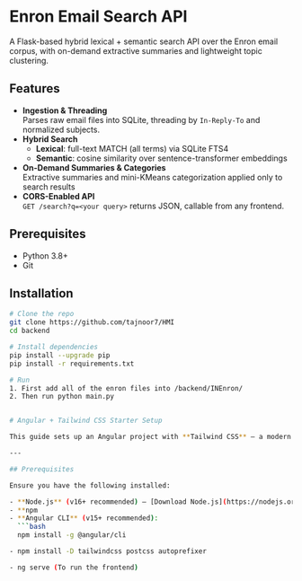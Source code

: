 # Enron Email Search API

A Flask-based hybrid lexical + semantic search API over the Enron email corpus,
with on-demand extractive summaries and lightweight topic clustering.

## Features

- **Ingestion & Threading**  
  Parses raw email files into SQLite, threading by `In-Reply-To` and normalized subjects.
- **Hybrid Search**  
  - **Lexical**: full-text MATCH (all terms) via SQLite FTS4  
  - **Semantic**: cosine similarity over sentence-transformer embeddings  
- **On-Demand Summaries & Categories**  
  Extractive summaries and mini-KMeans categorization applied only to search results  
- **CORS-Enabled API**  
  `GET /search?q=<your query>` returns JSON, callable from any frontend.

## Prerequisites

- Python 3.8+  
- Git  

## Installation

```bash
# Clone the repo
git clone https://github.com/tajnoor7/HMI
cd backend

# Install dependencies
pip install --upgrade pip
pip install -r requirements.txt

# Run
1. First add all of the enron files into /backend/INEnron/
2. Then run python main.py


# Angular + Tailwind CSS Starter Setup

This guide sets up an Angular project with **Tailwind CSS** — a modern utility-first CSS framework — for building sleek, responsive UIs with maximum productivity.

---

## Prerequisites

Ensure you have the following installed:

- **Node.js** (v16+ recommended) — [Download Node.js](https://nodejs.org/)
- **npm
- **Angular CLI** (v15+ recommended):
  ```bash
  npm install -g @angular/cli

- npm install -D tailwindcss postcss autoprefixer

- ng serve (To run the frontend)